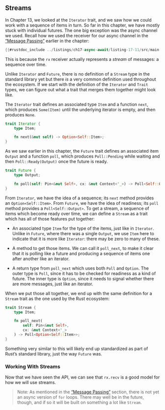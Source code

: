## Streams

In Chapter 13, we looked at the `Iterator` trait, and we saw how we could work
with a sequence of items in turn. So far in this chapter, we have mostly stuck
with individual futures. The one big exception was the async channel we used.
Recall how we used the receiver for our async channel in the [“Message
Passing”][17-02-messages] earlier in the chapter:

```rust
{{#rustdoc_include ../listings/ch17-async-await/listing-17-11/src/main.rs:loop}}
```

This is because the `rx` receiver actually represents a *stream* of messages: a
sequence over time.

Unlike `Iterator` and `Future`, there is no definition of a `Stream` type in the
standard library yet <!-- TODO: verify before press time! --> but there *is* a
very common definition used throughout the ecosystem. If we start with the
definition of the `Iterator` and `Trait` types, we can figure out what a trait
that merges them together might look like.

The `Iterator` trait defines an associated type `Item` and a function `next`,
which produces `Some(Item)` until the underlying iterator is empty, and then
produces `None`.

<!-- TODO: support for no-listing listings in Listing? -->

```rust
trait Iterator {
    type Item;

    fn next(&mut self) -> Option<Self::Item>;
}
```

As we saw earlier in this chapter, the `Future` trait defines an associated item
`Output` and a function `poll`, which produces `Poll::Pending` while waiting and
then `Poll::Ready(Output)` once the future is ready.

```rust
trait Future {
    type Output;

    fn poll(self: Pin<&mut Self>, cx: &mut Context<'_>) -> Poll<Self::Output>;
}
```

From `Iterator`, we have the idea of a sequence; its `next` method provides an
`Option<Self::Item>`. From `Future`, we have the idea of readiness; its `poll`
method provides a `Poll<Self::Output>`. To get a stream, a sequence of items
which become ready over time, we can define a `Stream` as a trait which has all
of those features put together:

* An associated type `Item` for the type of the items, just like in `Iterator`.
  Unlike in `Future`, where there was a single `Output`, we use `Item` here to
  indicate that it is more like `Iterator`: there may be zero to many of these.

* A method to get those items. We can call it `poll_next`, to make it clear that
  it is polling like a future and producing a sequence of items one after another
  like an iterator.

* A return type from `poll_next` which uses both `Poll` and `Option`. The outer
  type is `Poll`, since it has to be checked for readiness as a kind of future.
  The inner type is `Option`, since it needs to signal whether there are more
  messages, just like an iterator.

When we put those all together, we end up with the same definition for a
`Stream` trait as the one used by the Rust ecosystem:

```rust
trait Stream {
    type Item;

    fn poll_next(
        self: Pin<&mut Self>,
        cx: &mut Context<'_>
    ) -> Poll<Option<Self::Item>>;
}
```

Something very similar to this will likely end up standardized as part of Rust’s
standard library, just the way `Future` was.

### Working With Streams

Now that we have seen the API, we can see that `rx.recv` is a good model for how
we will use streams.

> Note: As mentioned in the [“Message Passing”][17-02-messages] section, there
> is not yet an async version of `for` loops. There may well be in the future,
> though, and if so it will be built on something a lot like `Stream`.

<!--

- Motivation: you can do a lot with `while let` but it would be nice to be able
  to use `for` loops, even `async for`. (But we don’t get those from the
  ecosystem traits… so maybe only call them out in a `Note: …` context?)

- The basic API, with `poll_next()`, plus the “surface” syntax, `.next().await`.

- How to use it, with a worked example from .

-->

[17-02-messages]: /ch17-02-concurrency-with-async.md#message-passing
